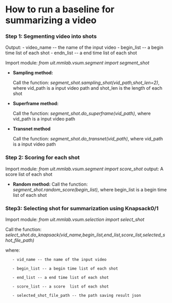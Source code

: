 # How to run a baseline for summarizing a video

### Step 1: Segmenting video into shots
Output: - video_name -- the name of the input video
        - begin_list --  a begin time list of each shot
        - endn_list --  a end time list of each shot
        
Import module: *from uit.mmlab.vsum.segment import segment_shot*
* **Sampling method:**
  
  Call the function: *segment_shot.sampling_shot(vid_path,shot_len=2)*, where vid_path is a input video path and shot_len is the length of each shot
* **Superframe method:**

  Call the function: *segment_shot.do_superframe(vid_path)*, where vid_path is a input video path 
* **Transnet method**

  Call the function: *segment_shot.do_transnet(vid_path)*, where vid_path is a input video path

### Step 2: Scoring for each shot
 Import module: *from uit.mmlab.vsum.segment import score_shot*
  output: A score list of each shot
* **Random method:**
  Call the function: *segment_shot.random_score(begin_list)*, where begin_list is a begin time list of each shot
### Step3: Selecting shot for summarization using Knapsack0/1
 Import module:  *from uit.mmlab.vsum.selection import select_shot*
 
 Call the function: *select_shot.do_knapsack(vid_name,begin_list,end_list,score_list,selected_shot_file_path)* 
 
 where:
 
       - vid_name -- the name of the input video
       
       - begin_list -- a begin time list of each shot
       
       - end_list -- a end time list of each shot
       
       - score_list -- a score  list of each shot
       
       - selected_shot_file_path -- the path saving result json
